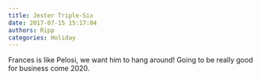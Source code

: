 ```yaml
---
title: Jester Triple-Six
date: 2017-07-15 15:17:04
authors: Ripp
categories: Holiday
---
```


 Frances is like Pelosi, we want him to hang around! Going to be really good for business come 2020.